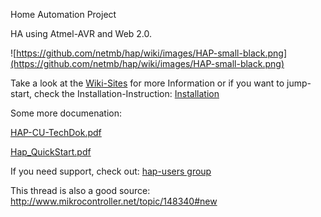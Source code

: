 Home Automation Project

HA using Atmel-AVR and Web 2.0.

![https://github.com/netmb/hap/wiki/images/HAP-small-black.png](https://github.com/netmb/hap/wiki/images/HAP-small-black.png)

Take a look at the [Wiki-Sites](https://github.com/netmb/hap/wiki) for more Information or if you want to jump-start, check the Installation-Instruction: [Installation](https://github.com/netmb/hap/wiki/Installation)

Some more documenation:

[HAP-CU-TechDok.pdf](https://github.com/netmb/hap/blob/master/doc/HAP-CU-TechDok.pdf?raw=true)

[Hap_QuickStart.pdf](https://github.com/netmb/hap/blob/master/doc/Hap_QuickStart.pdf?raw=true)

If you need support, check out: [hap-users group](https://groups.google.com/d/forum/hap-users)

This thread is also a good source: http://www.mikrocontroller.net/topic/148340#new
